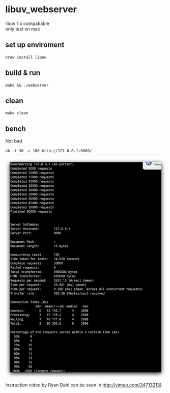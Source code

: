 # libuv_webserver

libuv 1.x  compatiable  
only test on mac

## set up  enviroment
```
brew install libuv
```
## build & run
```
make && ./webserver
```

## clean
```
make clean
```

## bench
Not bad   
```
ab -t 30 -c 100 http://127.0.0.1:8000/
```
![bench](https://github.com/zk4/libuv_webserver/blob/master/bench.jpg?raw=true)  

  
Instruction video by Ryan Dahl can be seen in http://vimeo.com/24713213)

 
